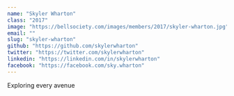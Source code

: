 ```yaml
---
name: "Skyler Wharton"
class: "2017"
image: "https://bellsociety.com/images/members/2017/skyler-wharton.jpg"
email: ""
slug: "skyler-wharton"
github: "https://github.com/skylerwharton"
twitter: "https://twitter.com/skylerwharton"
linkedin: "https://linkedin.com/in/skylerwharton"
facebook: "https://facebook.com/sky.wharton"
---
```

Exploring every avenue